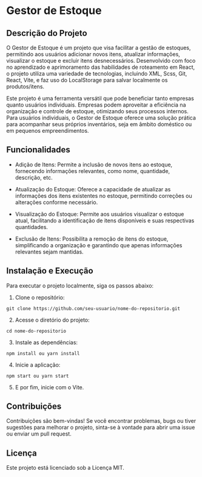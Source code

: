 # Gestor de Estoque

## Descrição do Projeto

O Gestor de Estoque é um projeto que visa facilitar a gestão de estoques, permitindo aos usuários adicionar novos itens, atualizar informações, visualizar o estoque e excluir itens desnecessários. Desenvolvido com foco no aprendizado e aprimoramento das habilidades de roteamento em React, o projeto utiliza uma variedade de tecnologias, incluindo XML, Scss, Git, React, Vite, e faz uso do LocalStorage para salvar localmente os produtos/itens.

Este projeto é uma ferramenta versátil que pode beneficiar tanto empresas quanto usuários individuais. Empresas podem aproveitar a eficiência na organização e controle de estoque, otimizando seus processos internos. Para usuários individuais, o Gestor de Estoque oferece uma solução prática para acompanhar seus próprios inventários, seja em âmbito doméstico ou em pequenos empreendimentos.

## Funcionalidades

- Adição de Itens: Permite a inclusão de novos itens ao estoque, fornecendo informações relevantes, como nome, quantidade, descrição, etc.

- Atualização do Estoque: Oferece a capacidade de atualizar as informações dos itens existentes no estoque, permitindo correções ou alterações conforme necessário.

- Visualização do Estoque: Permite aos usuários visualizar o estoque atual, facilitando a identificação de itens disponíveis e suas respectivas quantidades.

- Exclusão de Itens: Possibilita a remoção de itens do estoque, simplificando a organização e garantindo que apenas informações relevantes sejam mantidas.

## Instalação e Execução
Para executar o projeto localmente, siga os passos abaixo:

1. Clone o repositório: 
```
git clone https://github.com/seu-usuario/nome-do-repositorio.git
```
2. Acesse o diretório do projeto: 
```
cd nome-do-repositorio
```
3. Instale as dependências: 
```
npm install ou yarn install
```
4. Inicie a aplicação: 
```
npm start ou yarn start
```
5. E por fim, inicie com o Vite. 

## Contribuições
Contribuições são bem-vindas! Se você encontrar problemas, bugs ou tiver sugestões para melhorar o projeto, sinta-se à vontade para abrir uma issue ou enviar um pull request.

## Licença
Este projeto está licenciado sob a Licença MIT.
